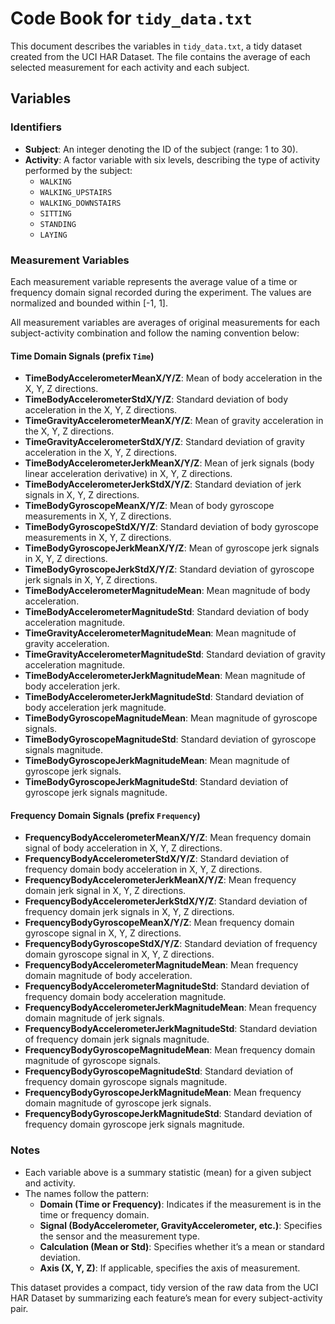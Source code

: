 # Code Book for `tidy_data.txt`

This document describes the variables in `tidy_data.txt`, a tidy dataset created from the UCI HAR Dataset. The file contains the average of each selected measurement for each activity and each subject.

## Variables

### Identifiers

- **Subject**: An integer denoting the ID of the subject (range: 1 to 30).
- **Activity**: A factor variable with six levels, describing the type of activity performed by the subject:
  - `WALKING`
  - `WALKING_UPSTAIRS`
  - `WALKING_DOWNSTAIRS`
  - `SITTING`
  - `STANDING`
  - `LAYING`

### Measurement Variables

Each measurement variable represents the average value of a time or frequency domain signal recorded during the experiment. The values are normalized and bounded within [-1, 1].

All measurement variables are averages of original measurements for each subject-activity combination and follow the naming convention below:

#### Time Domain Signals (prefix `Time`)

- **TimeBodyAccelerometerMeanX/Y/Z**: Mean of body acceleration in the X, Y, Z directions.
- **TimeBodyAccelerometerStdX/Y/Z**: Standard deviation of body acceleration in the X, Y, Z directions.
- **TimeGravityAccelerometerMeanX/Y/Z**: Mean of gravity acceleration in the X, Y, Z directions.
- **TimeGravityAccelerometerStdX/Y/Z**: Standard deviation of gravity acceleration in the X, Y, Z directions.
- **TimeBodyAccelerometerJerkMeanX/Y/Z**: Mean of jerk signals (body linear acceleration derivative) in X, Y, Z directions.
- **TimeBodyAccelerometerJerkStdX/Y/Z**: Standard deviation of jerk signals in X, Y, Z directions.
- **TimeBodyGyroscopeMeanX/Y/Z**: Mean of body gyroscope measurements in X, Y, Z directions.
- **TimeBodyGyroscopeStdX/Y/Z**: Standard deviation of body gyroscope measurements in X, Y, Z directions.
- **TimeBodyGyroscopeJerkMeanX/Y/Z**: Mean of gyroscope jerk signals in X, Y, Z directions.
- **TimeBodyGyroscopeJerkStdX/Y/Z**: Standard deviation of gyroscope jerk signals in X, Y, Z directions.
- **TimeBodyAccelerometerMagnitudeMean**: Mean magnitude of body acceleration.
- **TimeBodyAccelerometerMagnitudeStd**: Standard deviation of body acceleration magnitude.
- **TimeGravityAccelerometerMagnitudeMean**: Mean magnitude of gravity acceleration.
- **TimeGravityAccelerometerMagnitudeStd**: Standard deviation of gravity acceleration magnitude.
- **TimeBodyAccelerometerJerkMagnitudeMean**: Mean magnitude of body acceleration jerk.
- **TimeBodyAccelerometerJerkMagnitudeStd**: Standard deviation of body acceleration jerk magnitude.
- **TimeBodyGyroscopeMagnitudeMean**: Mean magnitude of gyroscope signals.
- **TimeBodyGyroscopeMagnitudeStd**: Standard deviation of gyroscope signals magnitude.
- **TimeBodyGyroscopeJerkMagnitudeMean**: Mean magnitude of gyroscope jerk signals.
- **TimeBodyGyroscopeJerkMagnitudeStd**: Standard deviation of gyroscope jerk signals magnitude.

#### Frequency Domain Signals (prefix `Frequency`)

- **FrequencyBodyAccelerometerMeanX/Y/Z**: Mean frequency domain signal of body acceleration in X, Y, Z directions.
- **FrequencyBodyAccelerometerStdX/Y/Z**: Standard deviation of frequency domain body acceleration in X, Y, Z directions.
- **FrequencyBodyAccelerometerJerkMeanX/Y/Z**: Mean frequency domain jerk signal in X, Y, Z directions.
- **FrequencyBodyAccelerometerJerkStdX/Y/Z**: Standard deviation of frequency domain jerk signals in X, Y, Z directions.
- **FrequencyBodyGyroscopeMeanX/Y/Z**: Mean frequency domain gyroscope signal in X, Y, Z directions.
- **FrequencyBodyGyroscopeStdX/Y/Z**: Standard deviation of frequency domain gyroscope signal in X, Y, Z directions.
- **FrequencyBodyAccelerometerMagnitudeMean**: Mean frequency domain magnitude of body acceleration.
- **FrequencyBodyAccelerometerMagnitudeStd**: Standard deviation of frequency domain body acceleration magnitude.
- **FrequencyBodyAccelerometerJerkMagnitudeMean**: Mean frequency domain magnitude of jerk signals.
- **FrequencyBodyAccelerometerJerkMagnitudeStd**: Standard deviation of frequency domain jerk signals magnitude.
- **FrequencyBodyGyroscopeMagnitudeMean**: Mean frequency domain magnitude of gyroscope signals.
- **FrequencyBodyGyroscopeMagnitudeStd**: Standard deviation of frequency domain gyroscope signals magnitude.
- **FrequencyBodyGyroscopeJerkMagnitudeMean**: Mean frequency domain magnitude of gyroscope jerk signals.
- **FrequencyBodyGyroscopeJerkMagnitudeStd**: Standard deviation of frequency domain gyroscope jerk signals magnitude.

### Notes

- Each variable above is a summary statistic (mean) for a given subject and activity.
- The names follow the pattern:
  - **Domain (Time or Frequency)**: Indicates if the measurement is in the time or frequency domain.
  - **Signal (BodyAccelerometer, GravityAccelerometer, etc.)**: Specifies the sensor and the measurement type.
  - **Calculation (Mean or Std)**: Specifies whether it’s a mean or standard deviation.
  - **Axis (X, Y, Z)**: If applicable, specifies the axis of measurement.
  
This dataset provides a compact, tidy version of the raw data from the UCI HAR Dataset by summarizing each feature’s mean for every subject-activity pair.
